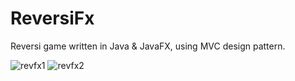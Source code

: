 # ReversiFx
Reversi game written in Java & JavaFX, using MVC design pattern.

![revfx1](https://user-images.githubusercontent.com/16934179/44311280-1a61e500-a3ed-11e8-8290-73a9a3bdb94b.JPG)
![revfx2](https://user-images.githubusercontent.com/16934179/44311281-1c2ba880-a3ed-11e8-8a19-2accb41f0511.JPG)
